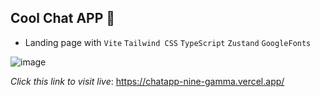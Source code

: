 ## Cool Chat APP 💯
- Landing page with `Vite` `Tailwind CSS` `TypeScript` `Zustand` `GoogleFonts`

![image](https://github.com/Tomilola-ng/chatapp/assets/93817917/2300ca4d-7b6d-48e5-81aa-9d6cd7165e84)

*Click this link to visit live*: https://chatapp-nine-gamma.vercel.app/

<br >
<br >
<br >
<br >
